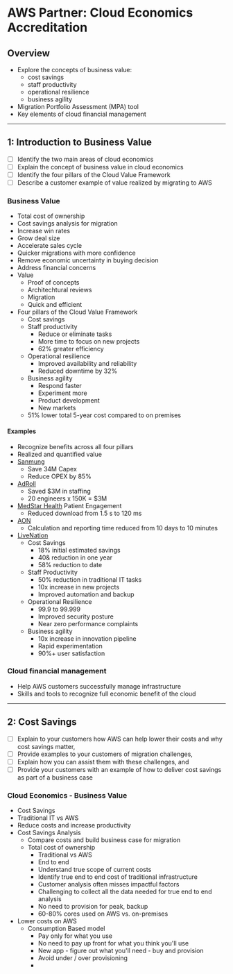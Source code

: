 # AWS Partner: Cloud Economics Accreditation

## Overview

- Explore the concepts of business value:
  - cost savings
  - staff productivity
  - operational resilience
  - business agility
- Migration Portfolio Assessment (MPA) tool
- Key elements of cloud financial management

---

## 1: Introduction to Business Value

- [ ] Identify the two main areas of cloud economics
- [ ] Explain the concept of business value in cloud economics
- [ ] Identify the four pillars of the Cloud Value Framework
- [ ] Describe a customer example of value realized by migrating to AWS

### Business Value

- Total cost of ownership
- Cost savings analysis for migration
- Increase win rates
- Grow deal size
- Accelerate sales cycle
- Quicker migrations with more confidence
- Remove economic uncertainty in buying decision
- Address financial concerns
- Value
  - Proof of concepts
  - Architechtural reviews
  - Migration
  - Quick and efficient
- Four pillars of the Cloud Value Framework
  - Cost savings
  - Staff productivity
    - Reduce or eliminate tasks
    - More time to focus on new projects
    - 62% greater efficiency
  - Operational resilience
    - Improved availability and reliability
    - Reduced downtime by 32%
  - Business agility
    - Respond faster
    - Experiment more
    - Product development
    - New markets
  - 51% lower total 5-year cost compared to on premises

#### Examples

- Recognize benefits across all four pillars
- Realized and quantified value
- [Sanmung](https://aws.amazon.com/solutions/case-studies/samsung-heavy-industries/)
  - Save 34M Capex
  - Reduce OPEX by 85%
- [AdRoll](https://aws.amazon.com/solutions/case-studies/adroll/)
  - Saved $3M in staffing
  - 20 engineers x 150K = $3M
- [MedStar Health](https://aws.amazon.com/solutions/case-studies/medstar-health/) Patient Engagement
  - Reduced download from 1.5 s to 120 ms
- [AON](https://aws.amazon.com/solutions/case-studies/aon/)
  - Calculation and reporting time reduced from 10 days to 10 minutes
- [LiveNation](https://aws.amazon.com/executive-insights/content/how-live-nation-realized-business-value-with-aws/)
  - Cost Savings
    - 18% initial estimated savings
    - 40& reduction in one year
    - 58% reduction to date
  - Staff Productivity
    - 50% reduction in traditional IT tasks
    - 10x increase in new projects
    - Improved automation and backup
  - Operational Resilience
    - 99.9 to 99.999
    - Improved security posture
    - Near zero performance complaints
  - Business agility
    - 10x increase in innovation pipeline
    - Rapid experimentation
    - 90%+ user satisfaction

### Cloud financial management

- Help AWS customers successfully manage infrastructure
- Skills and tools to recognize full economic benefit of the cloud

---

## 2: Cost Savings

- [ ] Explain to your customers how AWS can help lower their costs and why cost savings matter,
- [ ] Provide examples to your customers of migration challenges, 
- [ ] Explain how you can assist them with these challenges, and
- [ ] Provide your customers with an example of how to deliver cost savings as part of a business case

### Cloud Economics - Business Value

- Cost Savings
- Traditional IT vs AWS
- Reduce costs and increase productivity
- Cost Savings Analysis
  - Compare costs and build business case for migration
  - Total cost of ownership
    - Traditional vs AWS
    - End to end
    - Understand true scope of current costs
    - Identify true end to end cost of traditional infrastructure
    - Customer analysis often misses impactful factors
    - Challenging to collect all the data needed for true end to end analysis
    - No need to provision for peak, backup
    - 60-80% cores used on AWS vs. on-premises
- Lower costs on AWS
  - Consumption Based model
    - Pay only for what you use
    - No need to pay up front for what you think you'll use
    - New app - figure out what you'll need - buy and provision
    - Avoid under / over provisioning
    - 